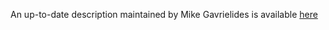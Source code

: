 An up-to-date description maintained by Mike Gavrielides is available [here](https://thefranciscrickinstitute.sharepoint.com/:p:/s/IT/sc/dbt/EaQppPDQkJpHlj4DWEy4CCgBq7xy1JrIh26Rom2twM2rnA?e=gZsJfA)
